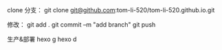 clone 分支：
git clone git@github.com:tom-li-520/tom-li-520.github.io.git

修改：
git add .
git commit –m "add branch"
git push 

生产&部署
hexo g
hexo d
